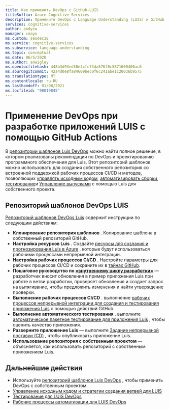 ```yaml
---
title: Как применить DevOps с GitHub-LUIS
titleSuffix: Azure Cognitive Services
description: Примените DevOps с Language Understanding (LUIS) и GitHub.
services: cognitive-services
author: andycw
manager: cmayo
ms.custom: seodec18
ms.service: cognitive-services
ms.subservice: language-understanding
ms.topic: conceptual
ms.date: 06/5/2020
ms.author: anwigley
ms.openlocfilehash: 448b3d93ed58e4cfc73da576f0c5871600400ac6
ms.sourcegitcommit: 42a4d0e8fa84609bec0f6c241abe1c20036b9575
ms.translationtype: MT
ms.contentlocale: ru-RU
ms.lasthandoff: 01/08/2021
ms.locfileid: "98019845"
---
```

# <a name="apply-devops-to-luis-app-development-using-github-actions"></a>Применение DevOps при разработке приложений LUIS с помощью GitHub Actions

В [репозитории шаблонов Luis DevOps](https://github.com/Azure-Samples/LUIS-DevOps-Template) можно найти полное решение, в котором реализованы рекомендации по DevOps и проектированию программного обеспечения для Luis. Этот репозиторий шаблонов можно использовать для создания собственного репозитория со встроенной поддержкой рабочих процессов CI/CD и методов, позволяющих [управлять исходным кодом](luis-concept-devops-sourcecontrol.md), [автоматизировать сборки](luis-concept-devops-automation.md), [тестирование](luis-concept-devops-testing.md)и [Управление выпусками](luis-concept-devops-automation.md#release-management) с помощью Luis для собственного проекта.

## <a name="the-luis-devops-template-repo"></a>Репозиторий шаблонов DevOps LUIS

[Репозиторий шаблонов DevOps Luis](https://github.com/Azure-Samples/LUIS-DevOps-Template) содержит инструкции по следующим действиям:

* **Клонирование репозитория шаблонов** . Копирование шаблона в собственный репозиторий GitHub.
* **Настройка ресурсов Luis** . Создайте [ресурсы для создания и прогнозирования Luis в Azure](./luis-how-to-azure-subscription.md) , которые будут использоваться рабочими процессами непрерывной интеграции.
* **Настройка рабочих процессов CI/CD** . Настройте параметры для рабочих процессов CI/CD и сохраните их в [тайнах GitHub](https://help.github.com/actions/configuring-and-managing-workflows/creating-and-storing-encrypted-secrets).
* **Пошаговое руководство по [«внутреннему циклу разработки»](/dotnet/architecture/containerized-lifecycle/design-develop-containerized-apps/docker-apps-inner-loop-workflow)** — разработчик вносит обновления в пример приложения Luis при работе в ветви разработки, проверяет обновления и создает запрос на вытягивание, чтобы предложить изменения и найти утверждение проверки.
* **Выполнение рабочих процессов CI/CD** . выполнение [рабочих процессов непрерывной интеграции для создания и тестирования приложения Luis](luis-concept-devops-automation.md) с помощью действий GitHub.
* **Выполнение автоматического тестирования** . выполните [автоматическое пакетное тестирование для приложения Luis](luis-concept-devops-testing.md) , чтобы оценить качество приложения.
* **Разверните приложение Luis** — выполните [Задание непрерывной поставки (CD)](luis-concept-devops-automation.md#continuous-delivery-cd) , чтобы опубликовать приложение Luis.
* **Использование репозитория с собственным проектом** — объясняется, как использовать репозиторий с собственным приложением Luis.

## <a name="next-steps"></a>Дальнейшие действия

* Используйте [репозиторий шаблонов Luis DevOps](https://github.com/Azure-Samples/LUIS-DevOps-Template) , чтобы применить DevOps с собственным проектом.
* [Управление исходным кодом и стратегии создания ветвей для LUIS](luis-concept-devops-sourcecontrol.md)
* [Тестирование для LUIS DevOps](luis-concept-devops-testing.md)
* [Рабочие процессы автоматизации для LUIS DevOps](luis-concept-devops-automation.md)
